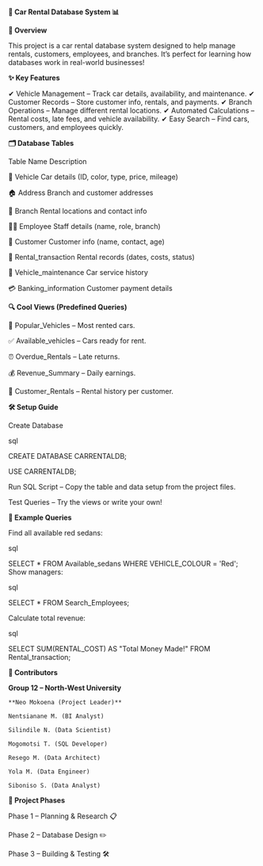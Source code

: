 **🚗 Car Rental Database System 📊**

**🌟 Overview**

This project is a car rental database system designed to help manage rentals, customers, employees, and branches. It’s perfect for learning how databases work in real-world businesses!

**✨ Key Features**

✔ Vehicle Management – Track car details, availability, and maintenance.
✔ Customer Records – Store customer info, rentals, and payments.
✔ Branch Operations – Manage different rental locations.
✔ Automated Calculations – Rental costs, late fees, and vehicle availability.
✔ Easy Search – Find cars, customers, and employees quickly.

**🗂 Database Tables**

Table Name	Description


🚗 Vehicle	Car details (ID, color, type, price, mileage)


🏠 Address	Branch and customer addresses


🏢 Branch	Rental locations and contact info


👨‍💼 Employee	Staff details (name, role, branch)


👥 Customer	Customer info (name, contact, age)


📝 Rental_transaction	Rental records (dates, costs, status)


🔧 Vehicle_maintenance	Car service history


💳 Banking_information	Customer payment details


**🔍 Cool Views (Predefined Queries)**

  🚗 Popular_Vehicles – Most rented cars.
  
  ✅ Available_vehicles – Cars ready for rent.
  
  ⏰ Overdue_Rentals – Late returns.
  
  💰 Revenue_Summary – Daily earnings.
  
  👤 Customer_Rentals – Rental history per customer.

**🛠 Setup Guide**

Create Database

sql

CREATE DATABASE CARRENTALDB;

USE CARRENTALDB;

Run SQL Script – Copy the table and data setup from the project files.

Test Queries – Try the views or write your own!

**📝 Example Queries**

Find all available red sedans:

sql

SELECT * FROM Available_sedans WHERE VEHICLE_COLOUR = 'Red';
Show managers:

sql

SELECT * FROM Search_Employees;

Calculate total revenue:

sql

SELECT SUM(RENTAL_COST) AS "Total Money Made!" FROM Rental_transaction;

**👥 Contributors**

  **Group 12 – North-West University**
    
    **Neo Mokoena (Project Leader)**
    
    Nentsianane M. (BI Analyst)
    
    Silindile N. (Data Scientist)
    
    Mogomotsi T. (SQL Developer)
    
    Resego M. (Data Architect)
    
    Yola M. (Data Engineer)
    
    Siboniso S. (Data Analyst)

**📌 Project Phases**

Phase 1 – Planning & Research 📋

Phase 2 – Database Design ✏️

Phase 3 – Building & Testing 🛠

